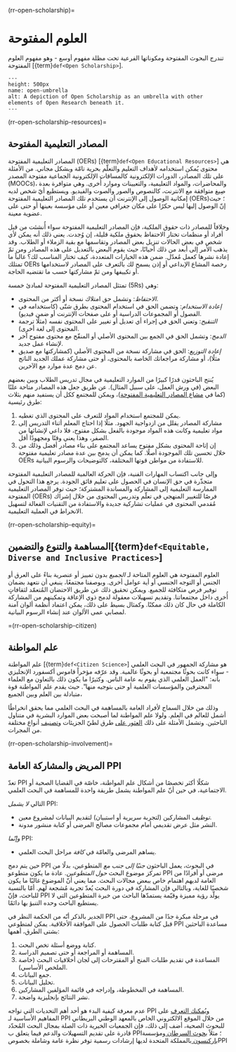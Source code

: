 (rr-open-scholarship)=
# العلوم المفتوحة

تندرج البحوث المفتوحة ومكوناتها الفرعية تحت مظلة مفهوم أوسع - وهو مفهوم العلوم المفتوحة [{term}`def<Open Scholarship>`].

```{figure} ../../figures/open-umbrella.png
---
height: 500px
name: open-umbrella
alt: A depiction of Open Scholarship as an umbrella with other elements of Open Research beneath it.
---
```

(rr-open-scholarship-resources)=
## المصادر التعليمية المفتوحة

المصادر التعليمية المفتوحة (OERs) [{term}`def<Open Educational Resources>`] هي محتوى يُمكن استخدامه لأهداف التعليم والتعلّم بحرية تامّة وبشكل مجاني. من الأمثلة على تلك المصادر، الدورات الإلكترونية كالمساقات الإلكترونية الجماعية مفتوحة المصدر (MOOCs)، والمحاضرات، والمواد التعليمية، والتعيينات وموارد أُخرى. وهي متوافرة بعدة صِيغ متوافقة مع الانترنت، كالنصوص والصور والصوت والفيديو. ويستطيع أيّ شخص لديه إمكانية الوصول إلى الإنترنت أن يستخدم تلك المصادر التعليمية المفتوحة (OERs)؛ حيث إنّ الوصول إليها ليس حكرًا على مكان جغرافي معين أو على مؤسسة بعينها أو حتى على عضوية معينة.

وخلافاً للمصادر ذات حقوق الملكية، فإن المصادر التعليمية المفتوحة سواء أُنشئت من قبل أفراد أو منظمات تختار الاحتفاظ بحقوق ملكية قليلة، إن وُجدت. يعني ذلك أنه يمكن لأي شخص في بعض الحالات تنزيل بعض المصادر وتقاسمها مع بقية الزملاء أو الطلاب. وقد يذهب الأمر إلى أبعد من ذلك أحيانًا، حيث يقوم البعض بالتعديل على هذه المصادر ومن ثمّ إعادة نشرها كعمل مُعدّل. ضمن هذه الخيارات المتعددة، كيف تختار المناسب لك؟ غالباً ما تمتلك OERs رخصة المشاع الإبداعي أو إذن يسمح لك بالتعرف على المصادر لاستخدامها أو تكييفها ومن ثمّ مشاركتها حسب ما تقتضيه الحاجة.

تمتثل المصادر التعليمية المفتوحة لمبادئ خمسة (5Rs) وهي:

- _الاحتفاظ_: وتشمل حق امتلاك نسخة أو أكثر من المحتوى.
- _إعادة الاستخدام_: وتضمن الحق في استخدام المحتوى بطرق شتّى (كاستخدامه في الفصول أو المجموعات الدراسية أو على صفحات الإنترنت أو ضمن فيديو).
- _التنقيح_: وتعني الحق في إجراء أي تعديل أو تغيير على المحتوى نفسه (مثلًا ترجمة المحتوى إلى لغة أخرى).
- _الدمج_: وتشمل الحق في الجمع بين المحتوى الأصلي أو المنقّح مع محتوى مفتوح آخر لإنشاء عمل جديد.
- _إعادة التوزيع_: الحق في مشاركة نسخة من المحتوى الأصلي (كمشاركتها مع صديق مثلًا)، أو مشاركة مراجعاتك الخاصة بالمحتوى، أو حتى مشاركة عملك الجديد الناتج عن دمج عدة موارد مع الآخرين.

يُنتج الباحثون قدرًا كبيرًا من الموارد التعليمية في مجال تدريس الطلاب وبين بعضهم البعض (في ورش العمل، على سبيل المثال). عن طريق جعل هذه المصادر متاحة علنًا (كما في [مشاع المصادر التعليمية المفتوحة](https://www.oercommons.org/))، ويمكن للمجتمع ككل أن يستفيد منهم بثلاث طرق رئيسية:

1. يمكن للمجتمع استخدام المواد للتعرف على المحتوى الذي تغطيه.
2. مشاركة المصادر يقلل من ازدواجية الجهود. مثلًا إذا احتاج المعلم أثناء التدريس إلى مواد تعليمية وكانت هذه المواد موجودة بالفعل بشكل مفتوح، فلا داعي لإنشائها من الصفر، وهذا يعني وقتًا ومجهودًا أقل.
3. إن إتاحة المحتوى بشكل مفتوح يساعد المجتمع على بناء مصادر أفضل وذلك من خلال تحسين تلك الموجودة أصلًا. كما يمكن أن يدمج بين عدة مصادر تعليمية مفتوحة OERs للاستفادة من مواطن قوتها المختلفة، كالتوضيحات والرسوم البيانية.

وإلى جانب اكتساب المهارات الفنية، فإن الحركة العالمية للمصادر التعليمية المفتوحة متجذّرة في حق الإنسان في الحصول على تعليم فائق الجودة. يرجع هذا التحول في الممارسة التعليمية إلى المشاركة والمساندة المشتركة؛ حيث توفر المصادر التعليمية المفتوحة (OERs) فرصًا للتغيير المنهجي في تعلّم وتدريس المحتوى من خلال إشراك مُقدمي المحتوى في عمليات تشاركية جديدة والاستفادة من التقنيات الفعالة لتسهيل الانخراط في العملية التعليمية.

(rr-open-scholarship-equity)=
## المساهمة والتنوع والتضمين[{term}`def<Equitable, Diverse and Inclusive Practices>`]

العلوم المفتوحة هي العلوم المتاحة لـ *الجميع* بدون تمييز أو عنصرية بناءً على العرق أو الجنس أو التوجه الجنسي أو أية عوامل أخرى. وبوصفنا مجتمعًا، ينبغي أن نتعهد بضمان توفير فرص متكافئة للجميع. ويمكن تحقيق ذلك عن طريق الاحتضان المُتعمّد لثقافاتٍ أُخرى داخل مجتمعاتنا. وتقديم تسهيلات معقولة لدمج ذوي الإعاقة وتمكينهم من المشاركة الكاملة في حال كان ذلك ممكنًا. وكمثال بسيط على ذلك، يمكن اعتماد أنظمة ألوان آمنة لمصابي عمى الألوان عند إنشاء الرسوم البيانية.

=(rr-open-scholarship-citizen)
## علم المواطنة

علم المواطنة [{term}`def<Citizen Science>`] هو مشاركة الجمهور في البحث العلمي - سواء كانت بحوثًا مجتمعية أو بحوثًا عالمية. وقد عرّفه مؤخراً قاموس أكسفورد الإنجليزي بأنه: "العمل العلمي الذي يقوم به عامة الناس. وكثيرًا ما يكون ذلك بالتعاون مع العلماء المحترفين والمؤسسات العلمية أو حتى بتوجيه منها". حيث يقدم علم المواطنة قوة متبادلة بين العلم وبين الجميع،

وذلك من خلال السماح لأفراد العامة بالمساهمة في البحث العلمي مما يحقق انخراطًا أشمل للعالم في العلم. ولولا علم المواطنة لما أصبحت بعض الموارد البشرية في متناول الباحثين. وتشمل الأمثلة على ذلك [العثور على](https://citizensciencegames.com/games/eterna/) طرق لطيّ الجزيئات و[تصنيف](https://www.zooniverse.org/) أنواع مختلفة من المجرات.

(rr-open-scholarship-involvement)=
## المريض والمشاركة العامة PPI

تعدّ PPI شكلًا أكثر تخصصًا من أشكال علم المواطنة، خاصّة في القضايا الصحية أو الاجتماعية، في حين أنّ علم المواطنة يشمل طريقة واحدة للمساهمة في البحث العلمي.

التالي *لا يشمل* PPI:
- _توظيف_ المشاركين (لتجربة سريرية أو استبيان) لتقديم البيانات لمشروع معين.
- النشر مثل عرض تقديمي أمام مجموعات مصالح المرضى أو كتابة منشور مدونة.

*وإنّما* PPI:
- يساهم المرضى والعامّة في *كافة* مراحل البحث العلمي.

حين يتم دمج PPI في البحوث، يعمل الباحثون *جنبًا إلى جنب مع* المتطوعين، بدلًا من تمركز موضوع البحث *حول المتطوعين*. عادة ما يكون متطوعو PPI مرضى أو أفرادًا من العامة لديهم اهتمام خاص ببعض مجالات البحث. مما يعني أنّ الموضوع غالبًا ما يكون شخصيًا للغاية، وبالتالي فإن المشاركة في دورة البحث يُعدّ تجربة مُشجعة لهم. أمّا بالنسبة للباحث، فإنّ PPI يولّد رؤية مميزة وقيّمة يستمدّها الباحث من خبرة المتطوعين التي لا يستطيع الباحث وحده التنبؤ بها دائمًا.

الجدير بالذكر أنّه من الحكمة النظر في PPI في مرحلة مبكرة جدًا من المشروع، حتى قبل كتابة طلبات الحصول على الموافقة الأخلاقية. يمكن لمتطوعي PPI مساعدة الباحثين بشتى الطرق، أهمها:
1. كتابة ووضع أسئلة تخص البحث.
2. المساهمة أو المراجعة أو حتى تصميم الدراسة.
3. المساعدة في تقديم طلبات المنح أو المقترحات إلى لجان أخلاقيات البحث (خاصة الملخص الأساسي).
4. جمع البيانات.
5. تحليل البيانات.
6. المساهمة في المخطوطة، وإدراجه في قائمة المؤلفين المشاركين.
7. نشر النتائج بإنجليزية واضحة.

عدم معرفة كيفية البدء هو أحد أهم التحديات التي تواجه PPI  [ويُمكنك التعرف](https://www.invo.org.uk/) على المفاهيم الأساسية لـ PPI من خلال الموقع الالكتروني الخاص بالمعهد الوطني البريطاني للبحوث الصحية، أضف إلى ذلك، فإن الجمعيات الخيرية ذات الصلة بمجال البحث المُحدّد قادرة على تقديم التسهيلات والدعم فيما يتعلق ب PPI؛ مثلاً [بحوث السرطان ](https://www.cancerresearchuk.org/funding-for-researchers/patient-involvement-toolkit-for-researchers) ومؤسسة [باركنسون ](https://www.parkinsons.org.uk/research/patient-and-public-involvement-ppi)بالمملكة المتحدة لديها إرشادات رسمية توفر نظرة عامة وشاملة بخصوصPPI
